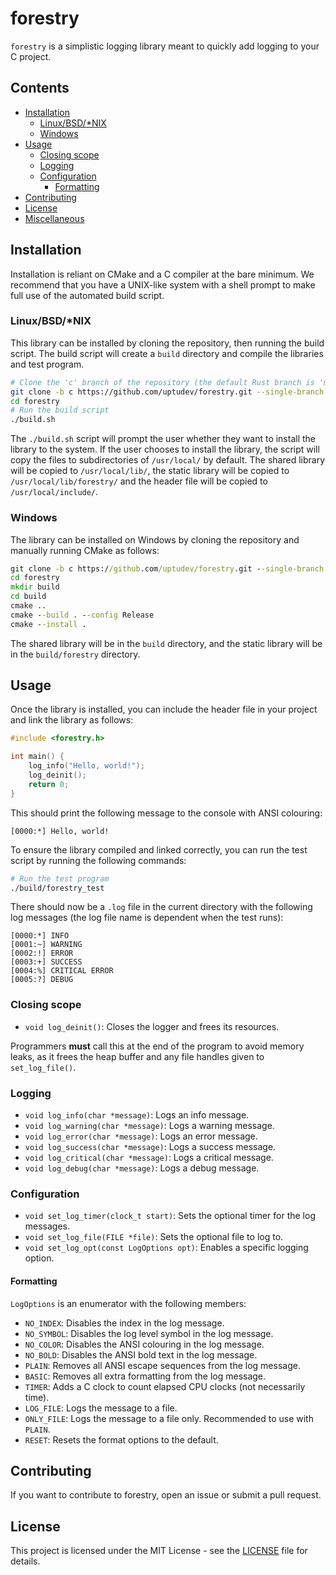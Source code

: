 # forestry

`forestry` is a simplistic logging library meant to quickly add logging to your C project.

## Contents

* [Installation](#installation)
  * [Linux/BSD/*NIX](#linuxbsdunix)
  * [Windows](#windows)
* [Usage](#usage)
  * [Closing scope](#closing-scope)
  * [Logging](#logging)
  * [Configuration](#configuration)
    * [Formatting](#formatting)
* [Contributing](#contributing)
* [License](#license)
* [Miscellaneous](#miscellaneous)

## Installation

Installation is reliant on CMake and a C compiler at the bare minimum.
We recommend that you have a UNIX-like system with a shell prompt to make full use of the automated build script.

### Linux/BSD/*NIX

This library can be installed by cloning the repository, then running the build script.
The build script will create a `build` directory and compile the libraries and test program.

```bash
# Clone the 'c' branch of the repository (the default Rust branch is 'main')
git clone -b c https://github.com/uptudev/forestry.git --single-branch
cd forestry
# Run the build script
./build.sh
```

The `./build.sh` script will prompt the user whether they want to install the library to the system.
If the user chooses to install the library, the script will copy the files to subdirectories of `/usr/local/` by default.
The shared library will be copied to `/usr/local/lib/`, the static library will be copied to `/usr/local/lib/forestry/` and the header file will be copied to `/usr/local/include/`.

### Windows

The library can be installed on Windows by cloning the repository and manually running CMake as follows:

```cmd
git clone -b c https://github.com/uptudev/forestry.git --single-branch
cd forestry
mkdir build
cd build
cmake ..
cmake --build . --config Release
cmake --install .
```

The shared library will be in the `build` directory, and the static library will be in the `build/forestry` directory.

## Usage

Once the library is installed, you can include the header file in your project and link the library as follows:

```c
#include <forestry.h>

int main() {
    log_info("Hello, world!");
    log_deinit();
    return 0;
}
```

This should print the following message to the console with ANSI colouring:

```plaintext
[0000:*] Hello, world!
```

To ensure the library compiled and linked correctly,
you can run the test script by running the following commands:

```bash
# Run the test program
./build/forestry_test
```

There should now be a `.log` file in the current directory with
the following log messages (the log file name is dependent when the test runs):

```plaintext
[0000:*] INFO
[0001:~] WARNING
[0002:!] ERROR
[0003:+] SUCCESS
[0004:%] CRITICAL ERROR
[0005:?] DEBUG
```
### Closing scope

* `void log_deinit()`: Closes the logger and frees its resources.

Programmers **must** call this at the end of the program to avoid memory leaks,
as it frees the heap buffer and any file handles given to `set_log_file()`.

### Logging

* `void log_info(char *message)`: Logs an info message.
* `void log_warning(char *message)`: Logs a warning message.
* `void log_error(char *message)`: Logs an error message.
* `void log_success(char *message)`: Logs a success message.
* `void log_critical(char *message)`: Logs a critical message.
* `void log_debug(char *message)`: Logs a debug message.

### Configuration

* `void set_log_timer(clock_t start)`: Sets the optional timer for the log messages.
* `void set_log_file(FILE *file)`: Sets the optional file to log to.
* `void set_log_opt(const LogOptions opt)`: Enables a specific logging option.

#### Formatting

`LogOptions` is an enumerator with the following members:

* `NO_INDEX`: Disables the index in the log message.
* `NO_SYMBOL`: Disables the log level symbol in the log message.
* `NO_COLOR`: Disables the ANSI colouring in the log message.
* `NO_BOLD`: Disables the ANSI bold text in the log message.
* `PLAIN`: Removes all ANSI escape sequences from the log message.
* `BASIC`: Removes all extra formatting from the log message.
* `TIMER`: Adds a C clock to count elapsed CPU clocks (not necessarily time).
* `LOG_FILE`: Logs the message to a file.
* `ONLY_FILE`: Logs the message to a file only. Recommended to use with `PLAIN`.
* `RESET`: Resets the format options to the default.

## Contributing

If you want to contribute to forestry, open an issue or submit a pull request.

## License

This project is licensed under the MIT License - see the [LICENSE](LICENSE) file for details.
